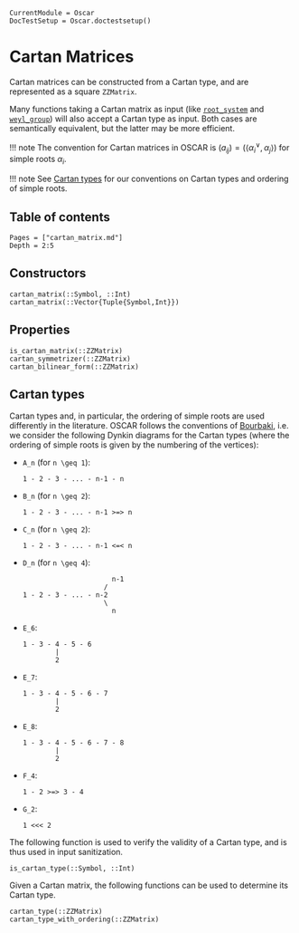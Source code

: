 ```@meta
CurrentModule = Oscar
DocTestSetup = Oscar.doctestsetup()
```

# Cartan Matrices

Cartan matrices can be constructed from a Cartan type, and are represented as a square `ZZMatrix`.

Many functions taking a Cartan matrix as input (like [`root_system`](@ref) and [`weyl_group`](@ref)) will also accept a Cartan type as input. Both cases are semantically equivalent, but the latter may be more efficient.

!!! note
    The convention for Cartan matrices in OSCAR is $(a_{ij}) = (\langle \alpha_i^\vee, \alpha_j \rangle)$ for simple roots $\alpha_i$.

!!! note
    See [Cartan types](@ref) for our conventions on Cartan types and ordering of simple roots.

## Table of contents

```@contents
Pages = ["cartan_matrix.md"]
Depth = 2:5
```

## Constructors

```@docs
cartan_matrix(::Symbol, ::Int)
cartan_matrix(::Vector{Tuple{Symbol,Int}})
```


## Properties

```@docs
is_cartan_matrix(::ZZMatrix)
cartan_symmetrizer(::ZZMatrix)
cartan_bilinear_form(::ZZMatrix)
```


## Cartan types

Cartan types and, in particular, the ordering of simple roots are used differently in the literature.
OSCAR follows the conventions of [Bourbaki](@cite), i.e. we consider the following Dynkin diagrams
for the Cartan types (where the ordering of simple roots is given by the numbering of the vertices):

- ``A_n`` (for ``n \geq 1``):
  ```
  1 - 2 - 3 - ... - n-1 - n
  ```

- ``B_n`` (for ``n \geq 2``):
  ```
  1 - 2 - 3 - ... - n-1 >=> n
  ```

- ``C_n`` (for ``n \geq 2``):
  ```
  1 - 2 - 3 - ... - n-1 <=< n
  ```

- ``D_n`` (for ``n \geq 4``):
  ```
                        n-1
                      /
  1 - 2 - 3 - ... - n-2
                      \
                        n
  ```

- ``E_6``:
  ```
  1 - 3 - 4 - 5 - 6
          |
          2
  ```

- ``E_7``:
  ```
  1 - 3 - 4 - 5 - 6 - 7
          |
          2
  ```

- ``E_8``:
  ```
  1 - 3 - 4 - 5 - 6 - 7 - 8
          |
          2
  ```

- ``F_4``:
  ```
  1 - 2 >=> 3 - 4
  ```

- ``G_2``:
  ```
  1 <<< 2
  ```

The following function is used to verify the validity of a Cartan type, and is thus used in input sanitization.
```@docs
is_cartan_type(::Symbol, ::Int)
```

Given a Cartan matrix, the following functions can be used to determine its Cartan type.
```@docs
cartan_type(::ZZMatrix)
cartan_type_with_ordering(::ZZMatrix)
```
